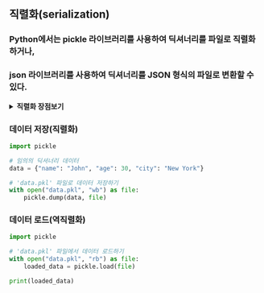 ## 직렬화(serialization)

### Python에서는 pickle 라이브러리를 사용하여 딕셔너리를 파일로 직렬화하거나, 
### json 라이브러리를 사용하여 딕셔너리를 JSON 형식의 파일로 변환할 수 있다.

<details>
<summary><b>직렬화 장점보기</b></summary>

- 영속성 (Persistence): 메모리에 저장된 객체나 데이터 구조는 프로그램이 종료되면 소실됩니다.
- 파일로 직렬화하면 데이터를 영구적으로 저장할 수 있어, 프로그램을 다시 시작할 때 이전 상태로 복원이 가능합니다.
- 데이터 교환 (Data Interchange): 직렬화된 파일은 다른 시스템 또는 애플리케이션으로 전송할 수 있습니다. 이를 통해 다양한 프로그램 간에 데이터를 교환할 수 있습니다.
- 백업 (Backup): 정규적인 백업을 통해 데이터 손실을 방지할 수 있습니다. 데이터가 파일 형태로 저장되면, 백업 도구나 클라우드 저장소를 사용하여 데이터를 안전하게 보관할 수 있습니다. 
- 공유 (Sharing): 파일 형태로 저장된 데이터는 쉽게 공유될 수 있습니다. 다른 사용자나 팀 멤버와 데이터를 공유하면 협업이 용이해집니다. 
- 압축 (Compression): 직렬화 과정에서 데이터를 압축하여 저장 공간을 절약할 수 있습니다. 
- 보안 (Security): 직렬화된 파일은 암호화를 통해 보안을 강화할 수 있습니다. 이를 통해 민감한 정보의 노출을 방지할 수 있습니다. 
- 포트빌리티 (Portability): 일정한 형식으로 직렬화된 데이터는 다양한 플랫폼이나 애플리케이션에서 사용될 수 있습니다.
- 하지만 신뢰할 수 없는 소스로부터 오는 데이터를 역직렬화(deserialization)할 때 보안 문제가 발생할 수 있습니다.

</details>

### 데이터 저장(직렬화)
```python
import pickle

# 임의의 딕셔너리 데이터
data = {"name": "John", "age": 30, "city": "New York"}

# 'data.pkl' 파일로 데이터 저장하기
with open("data.pkl", "wb") as file:
    pickle.dump(data, file)
```

### 데이터 로드(역직렬화)
```python
import pickle

# 'data.pkl' 파일에서 데이터 로드하기
with open("data.pkl", "rb") as file:
    loaded_data = pickle.load(file)

print(loaded_data)
```
